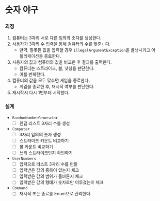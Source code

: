 # 숫자 야구

### 괴정

1. 컴퓨터는 3자리 서로 다른 임의의 숫자를 생성한다.
2. 사용자가 3자리 수 입력을 통해 컴퓨터의 수를 맞춘ㄴ다.
    - 만약, 잘못된 값을 입력할 경우 `IllegalArgumentException`을 발생시키고 어플리케이션을 종료한다.
3. 사용자의 값과 컴퓨터의 값을 비교한 후 결과를 출력한다.
    - 컴퓨터는 스트라이크, 볼, 낫싱을 판단한다.
    - 이를 반복한다.
4. 컴퓨터의 값을 모두 맞추면 게임을 종료한다.
    - 게임을 종료한 후, 재시작 여부를 판단한다.
5. 재시작시 다시 1번부터 시작한다.

### 설계

- `RandomNumberGenerator`
    - [ ] 랜덤 리스트 3자리 수를 생성

- `Computer`
    - [ ] 3자리 임의의 숫자 생성
    - [ ] 스트라이크 카운트 비교하기
    - [ ] 볼 카운트 비교하기
    - [ ] 쓰리 스트라이크인지 확인하기

- `UserNumbers`
    - [ ] 입력으로 리스트 3자리 수를 만듦
    - [ ] 입력받은 값의 중복이 있는지 체크
    - [ ] 입력받은 값의 범위가 올바른지 체크
    - [ ] 입력받은 값의 형태가 숫자로만 이루졌는지 체크

- `Command`
    - [ ] 재시작 또는 종료를 Enum으로 관리한다.
